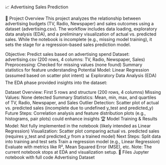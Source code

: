 📈 Advertising Sales Prediction





📌 Project Overview
This project analyzes the relationship between advertising budgets (TV, Radio, Newspaper) and sales outcomes using a dataset (advertising.csv). The workflow includes data loading, exploratory data analysis (EDA), and a preliminary visualization of actual vs. predicted sales. While the notebook is incomplete (e.g., missing model training), it sets the stage for a regression-based sales prediction model.

Objective: Predict sales based on advertising spend
Dataset: advertising.csv (200 rows, 4 columns: TV, Radio, Newspaper, Sales)
Preprocessing:
Checked for missing values (none found)
Summary statistics for feature understanding
Potential Model: Linear Regression (assumed based on scatter plot intent)
📊 Exploratory Data Analysis (EDA)
The EDA phase provided insights into the dataset:

Dataset Overview: First 5 rows and structure (200 rows, 4 columns)
Missing Values: None detected
Summary Statistics: Mean, min, max, and quartiles of TV, Radio, Newspaper, and Sales
Outlier Detection: Scatter plot of actual vs. predicted sales (incomplete due to undefined y_test and predicted_y)
Future Steps: Correlation analysis and feature distribution plots (e.g., histograms, pair plots) could enhance insights
🏆 Model Training & Results
Model: Not fully implemented in the notebook (likely intended as Linear Regression)
Visualization: Scatter plot comparing actual vs. predicted sales (requires y_test and predicted_y from a trained model)
Next Steps:
Split data into training and test sets
Train a regression model (e.g., Linear Regression)
Evaluate with metrics like R², Mean Squared Error (MSE), etc. Note: The current notebook stops at EDA and visualization setup.
📁 Files
Jupyter notebook with full code
Advertising Dataset
